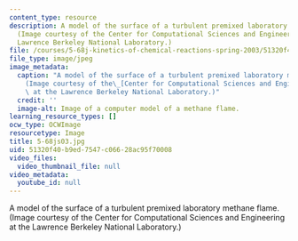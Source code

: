 ```yaml
---
content_type: resource
description: A model of the surface of a turbulent premixed laboratory methane flame.
  (Image courtesy of the Center for Computational Sciences and Engineering at the
  Lawrence Berkeley National Laboratory.)
file: /courses/5-68j-kinetics-of-chemical-reactions-spring-2003/51320f40b9ed7547c06628ac95f70008_5-68js03.jpg
file_type: image/jpeg
image_metadata:
  caption: "A model of the surface of a turbulent premixed laboratory methane flame.\_\
    (Image courtesy of the\_[Center for Computational Sciences and Engineering](http://seesar.lbl.gov/ccse/index.html)\
    \ at the Lawrence Berkeley National Laboratory.)"
  credit: ''
  image-alt: Image of a computer model of a methane flame.
learning_resource_types: []
ocw_type: OCWImage
resourcetype: Image
title: 5-68js03.jpg
uid: 51320f40-b9ed-7547-c066-28ac95f70008
video_files:
  video_thumbnail_file: null
video_metadata:
  youtube_id: null
---
```

A model of the surface of a turbulent premixed laboratory methane flame. (Image courtesy of the Center for Computational Sciences and Engineering at the Lawrence Berkeley National Laboratory.)


